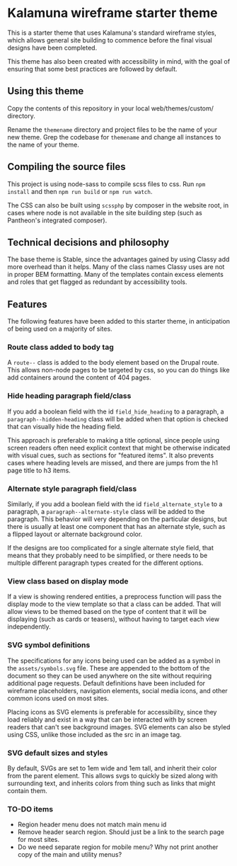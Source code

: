 # Kalamuna wireframe starter theme

This is a starter theme that uses Kalamuna's standard wireframe styles, which allows general site building to commence before the final visual designs have been completed.

This theme has also been created with accessibility in mind, with the goal of ensuring that some best practices are followed by default.

## Using this theme

Copy the contents of this repository in your local web/themes/custom/ directory.

Rename the `themename` directory and project files to be the name of your new theme. Grep the codebase for `themename` and change all instances to the name of your theme.

## Compiling the source files

This project is using node-sass to compile scss files to css. Run `npm install` and then `npm run build` or `npm run watch`.

The CSS can also be built using `scssphp` by composer in the website root, in cases where node is not available in the site building step (such as Pantheon's integrated composer).

## Technical decisions and philosophy

The base theme is Stable, since the advantages gained by using Classy add more overhead than it helps. Many of the class names Classy uses are not in proper BEM formatting. Many of the templates contain excess elements and roles that get flagged as redundant by accessibility tools.

## Features

The following features have been added to this starter theme, in anticipation of being used on a majority of sites.

### Route class added to body tag

A `route--` class is added to the body element based on the Drupal route. This allows non-node pages to be targeted by css, so you can do things like add containers around the content of 404 pages.

### Hide heading paragraph field/class

If you add a boolean field with the id `field_hide_heading` to a paragraph, a `paragraph--hidden-heading` class will be added when that option is checked that can visually hide the heading field.

This approach is preferable to making a title optional, since people using screen readers often need explicit context that might be otherwise indicated with visual cues, such as sections for "featured items". It also prevents cases where heading levels are missed, and there are jumps from the h1 page title to h3 items.

### Alternate style paragraph field/class

Similarly, if you add a boolean field with the id `field_alternate_style` to a paragraph, a `paragraph--alternate-style` class will be added to the paragraph. This behavior will very depending on the particular designs, but there is usually at least one component that has an alternate style, such as a flipped layout or alternate background color.

If the designs are too complicated for a single alternate style field, that means that they probably need to be simplified, or there needs to be multiple different paragraph types created for the different options.

### View class based on display mode

If a view is showing rendered entities, a preprocess function will pass the display mode to the view template so that a class can be added. That will allow views to be themed based on the type of content that it will be displaying (such as cards or teasers), without having to target each view independently.

### SVG symbol definitions

The specifications for any icons being used can be added as a symbol in the `assets/symbols.svg` file. These are appended to the bottom of the document so they can be used anywhere on the site without requiring additional page requests. Default definitions have been included for wireframe placeholders, navigation elements, social media icons, and other common icons used on most sites.

Placing icons as SVG elements is preferable for accessibility, since they load reliably and exist in a way that can be interacted with by screen readers that can't see background images. SVG elements can also be styled using CSS, unlike those included as the src in an image tag.

### SVG default sizes and styles

By default, SVGs are set to 1em wide and 1em tall, and inherit their color from the parent element. This allows svgs to quickly be sized along with surrounding text, and inherits colors from thing such as links that might contain them.

### TO-DO items

- Region header menu does not match main menu id
- Remove header search region. Should just be a link to the search page for most sites.
- Do we need separate region for mobile menu? Why not print another copy of the main and utility menus?
